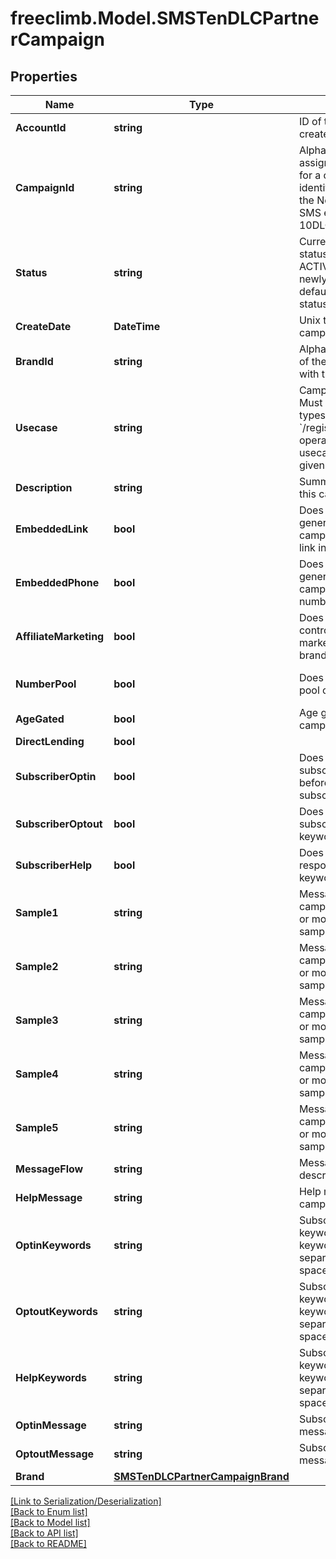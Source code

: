# freeclimb.Model.SMSTenDLCPartnerCampaign


## Properties

Name | Type | Description | Notes
------------ | ------------- | ------------- | -------------
**AccountId** | **string** | ID of the account that created this Queue. | [optional] 
**CampaignId** | **string** | Alphanumeric identifier assigned by the registry for a campaign. This identifier is required by the NetNumber OSR SMS enabling process of 10DLC. | 
**Status** | **string** | Current campaign status. Possible values: ACTIVE, EXPIRED. A newly created campaign defaults to ACTIVE status.  | [optional] 
**CreateDate** | **DateTime** | Unix timestamp when campaign was created. | [optional] 
**BrandId** | **string** | Alphanumeric identifier of the brand associated with this campaign. | 
**Usecase** | **string** | Campaign usecase. Must be of defined valid types. Use &#x60;/registry/enum/usecase&#x60; operation to retrieve usecases available for given brand. | 
**Description** | **string** | Summary description of this campaign. | 
**EmbeddedLink** | **bool** | Does message generated by the campaign include URL link in SMS? | [optional] [default to false]
**EmbeddedPhone** | **bool** | Does message generated by the campaign include phone number in SMS? | [optional] [default to false]
**AffiliateMarketing** | **bool** | Does message content controlled by affiliate marketing other than the brand? | [optional] 
**NumberPool** | **bool** | Does campaign utilize pool of phone nubers? | [optional] [default to false]
**AgeGated** | **bool** | Age gated content in campaign. | [optional] 
**DirectLending** | **bool** |  | [optional] 
**SubscriberOptin** | **bool** | Does campaign require subscriber to opt-in before SMS is sent to subscriber? | [optional] [default to false]
**SubscriberOptout** | **bool** | Does campaign support subscriber opt-out keyword(s)? | [optional] [default to false]
**SubscriberHelp** | **bool** | Does campaign responds to help keyword(s)? | [optional] [default to false]
**Sample1** | **string** | Message sample. Some campaign tiers require 1 or more message samples. | [optional] 
**Sample2** | **string** | Message sample. Some campaign tiers require 2 or more message samples. | [optional] 
**Sample3** | **string** | Message sample. Some campaign tiers require 3 or more message samples. | [optional] 
**Sample4** | **string** | Message sample. Some campaign tiers require 4 or more message samples. | [optional] 
**Sample5** | **string** | Message sample. Some campaign tiers require 5 or more message samples. | [optional] 
**MessageFlow** | **string** | Message flow description. | [optional] 
**HelpMessage** | **string** | Help message of the campaign. | [optional] 
**OptinKeywords** | **string** | Subscriber opt-in keywords. Multiple keywords are comma separated without space. | [optional] 
**OptoutKeywords** | **string** | Subscriber opt-out keywords. Multiple keywords are comma separated without space. | [optional] 
**HelpKeywords** | **string** | Subscriber help keywords. Multiple keywords are comma separated without space. | [optional] 
**OptinMessage** | **string** | Subscriber opt-in message. | [optional] 
**OptoutMessage** | **string** | Subscriber opt-out message. | [optional] 
**Brand** | [**SMSTenDLCPartnerCampaignBrand**](SMSTenDLCPartnerCampaignBrand.md) |  | [optional] 

[[Link to Serialization/Deserialization]](../README.md#documentation-for-serialization-deserialization)<br /> 
[[Back to Enum list]](../README.md#documentation-for-enums)<br /> 
[[Back to Model list]](../README.md#documentation-for-models)<br /> 
[[Back to API list]](../README.md#documentation-for-api-endpoints) <br /> 
[[Back to README]](../README.md) <br /> 
